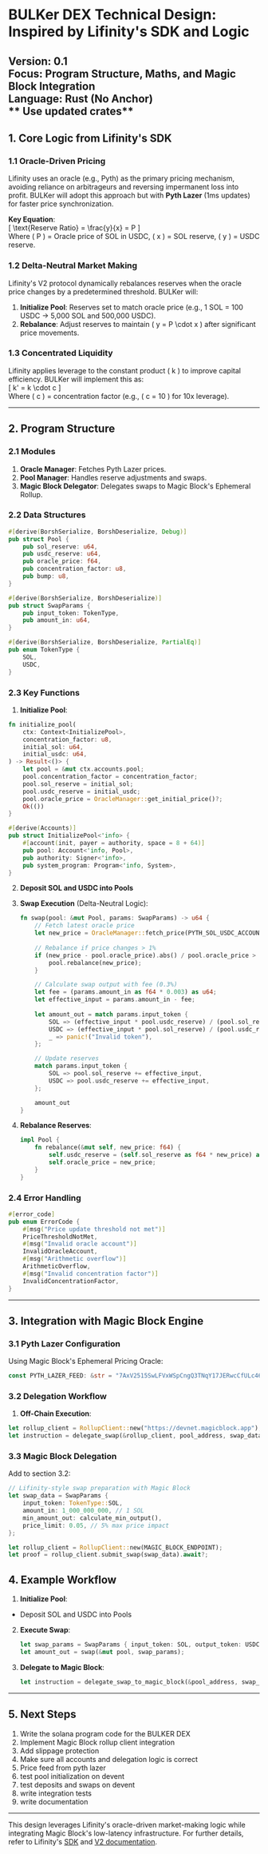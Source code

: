 # **BULKer DEX Technical Design: Inspired by Lifinity's SDK and Logic**  
**Version: 0.1**  
**Focus: Program Structure, Maths, and Magic Block Integration**  
**Language: Rust (No Anchor)**  
** Use updated crates**
---

## **1. Core Logic from Lifinity's SDK**  
### **1.1 Oracle-Driven Pricing**  
Lifinity uses an oracle (e.g., Pyth) as the primary pricing mechanism, avoiding reliance on arbitrageurs and reversing impermanent loss into profit. BULKer will adopt this approach but with **Pyth Lazer** (1ms updates) for faster price synchronization.  

**Key Equation**:  
\[ \text{Reserve Ratio} = \frac{y}{x} = P \]  
Where \( P \) = Oracle price of SOL in USDC, \( x \) = SOL reserve, \( y \) = USDC reserve.  

### **1.2 Delta-Neutral Market Making**  
Lifinity's V2 protocol dynamically rebalances reserves when the oracle price changes by a predetermined threshold. BULKer will:  
1. **Initialize Pool**: Reserves set to match oracle price (e.g., 1 SOL = 100 USDC → 5,000 SOL and 500,000 USDC).  
2. **Rebalance**: Adjust reserves to maintain \( y = P \cdot x \) after significant price movements.  

### **1.3 Concentrated Liquidity**  
Lifinity applies leverage to the constant product \( k \) to improve capital efficiency. BULKer will implement this as:  
\[ k' = k \cdot c \]  
Where \( c \) = concentration factor (e.g., \( c = 10 \) for 10x leverage).  

---

## **2. Program Structure**  
### **2.1 Modules**  
1. **Oracle Manager**: Fetches Pyth Lazer prices.  
2. **Pool Manager**: Handles reserve adjustments and swaps.  
3. **Magic Block Delegator**: Delegates swaps to Magic Block's Ephemeral Rollup.  

### **2.2 Data Structures**
```rust
#[derive(BorshSerialize, BorshDeserialize, Debug)]
pub struct Pool {
    pub sol_reserve: u64,
    pub usdc_reserve: u64,
    pub oracle_price: f64,
    pub concentration_factor: u8,
    pub bump: u8,
}

#[derive(BorshSerialize, BorshDeserialize)]
pub struct SwapParams {
    pub input_token: TokenType,
    pub amount_in: u64,
}

#[derive(BorshSerialize, BorshDeserialize, PartialEq)]
pub enum TokenType {
    SOL,
    USDC,
}
```

### **2.3 Key Functions**  
1. **Initialize Pool**:  
```rust
fn initialize_pool(
    ctx: Context<InitializePool>,
    concentration_factor: u8,
    initial_sol: u64,
    initial_usdc: u64,
) -> Result<()> {
    let pool = &mut ctx.accounts.pool;
    pool.concentration_factor = concentration_factor;
    pool.sol_reserve = initial_sol;
    pool.usdc_reserve = initial_usdc;
    pool.oracle_price = OracleManager::get_initial_price()?;
    Ok(())
}

#[derive(Accounts)]
pub struct InitializePool<'info> {
    #[account(init, payer = authority, space = 8 + 64)]
    pub pool: Account<'info, Pool>,
    pub authority: Signer<'info>,
    pub system_program: Program<'info, System>,
}
```

2. **Deposit SOL and USDC into Pools** 
2. **Swap Execution** (Delta-Neutral Logic):  
   ```rust
   fn swap(pool: &mut Pool, params: SwapParams) -> u64 {
       // Fetch latest oracle price
       let new_price = OracleManager::fetch_price(PYTH_SOL_USDC_ACCOUNT);
       
       // Rebalance if price changes > 1%
       if (new_price - pool.oracle_price).abs() / pool.oracle_price > 0.01 {
           pool.rebalance(new_price);
       }

       // Calculate swap output with fee (0.3%)
       let fee = (params.amount_in as f64 * 0.003) as u64;
       let effective_input = params.amount_in - fee;
       
       let amount_out = match params.input_token {
           SOL => (effective_input * pool.usdc_reserve) / (pool.sol_reserve + effective_input),
           USDC => (effective_input * pool.sol_reserve) / (pool.usdc_reserve + effective_input),
           _ => panic!("Invalid token"),
       };

       // Update reserves
       match params.input_token {
           SOL => pool.sol_reserve += effective_input,
           USDC => pool.usdc_reserve += effective_input,
       };

       amount_out
   }
   ```

3. **Rebalance Reserves**:  
   ```rust
   impl Pool {
       fn rebalance(&mut self, new_price: f64) {
           self.usdc_reserve = (self.sol_reserve as f64 * new_price) as u64;
           self.oracle_price = new_price;
       }
   }
   ```

### **2.4 Error Handling**
```rust
#[error_code]
pub enum ErrorCode {
    #[msg("Price update threshold not met")]
    PriceThresholdNotMet,
    #[msg("Invalid oracle account")]
    InvalidOracleAccount,
    #[msg("Arithmetic overflow")]
    ArithmeticOverflow,
    #[msg("Invalid concentration factor")]
    InvalidConcentrationFactor,
}
```

---

## **3. Integration with Magic Block Engine**  
### **3.1 Pyth Lazer Configuration**
Using Magic Block's Ephemeral Pricing Oracle:
```rust
const PYTH_LAZER_FEED: &str = "7AxV2515SwLFVxWSpCngQ3TNqY17JERwcCfULc464u7D";
```

### **3.2 Delegation Workflow**
1. **Off-Chain Execution**:
```rust
let rollup_client = RollupClient::new("https://devnet.magicblock.app");
let instruction = delegate_swap(&rollup_client, pool_address, swap_data);
```

### **3.3 Magic Block Delegation**
Add to section 3.2:
```rust
// Lifinity-style swap preparation with Magic Block
let swap_data = SwapParams {
    input_token: TokenType::SOL,
    amount_in: 1_000_000_000, // 1 SOL
    min_amount_out: calculate_min_output(),
    price_limit: 0.05, // 5% max price impact
};

let rollup_client = RollupClient::new(MAGIC_BLOCK_ENDPOINT);
let proof = rollup_client.submit_swap(swap_data).await?;
```

## **4. Example Workflow**  
1. **Initialize Pool**:  
- Deposit SOL and USDC into Pools

2. **Execute Swap**:  
   ```rust
   let swap_params = SwapParams { input_token: SOL, output_token: USDC, amount_in: 10 };
   let amount_out = swap(&mut pool, swap_params);
   ```

3. **Delegate to Magic Block**:  
   ```rust
   let instruction = delegate_swap_to_magic_block(&pool_address, swap_params);
   ```

---

## **5. Next Steps**  
1. Write the solana program code for the BULKER DEX
2. Implement Magic Block rollup client integration
3. Add slippage protection
2. Make sure all accounts and delegation logic is correct
3. Price feed from pyth lazer
4. test pool initialization on devent 
5. test deposits and swaps on devent
6. write integration tests
7. write documentation


---

This design leverages Lifinity's oracle-driven market-making logic while integrating Magic Block's low-latency infrastructure. For further details, refer to Lifinity's [SDK](https://www.npmjs.com/package/@lifinity/sdk-v2?activeTab=code) and [V2 documentation](https://docs.lifinity.io/dex/v2).